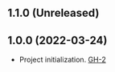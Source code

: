 ## 1.1.0 (Unreleased)


## 1.0.0 (2022-03-24)

- Project initialization. [GH-2](https://github.com/terraform-alicloud-modules/terraform-alicloud-alb-https/pull/2/)
